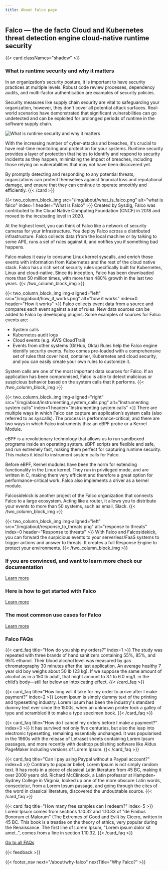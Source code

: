 ```yaml
---
title: About falco page
---
```


## Falco — the de facto Cloud and Kubernetes threat detection engine cloud-native runtime security

{{< card classNames="shadow" >}}
### What is runtime security and why it matters
In an organization’s security posture, it is important to have security practices at multiple levels. Robust code review processes, dependency audits, and multi-factor authentication are examples of security policies.

Security measures like supply chain security are vital to safeguarding your organization, however, they don't cover all potential attack surfaces. Real-world scenarios have demonstrated that significant vulnerabilities can go undetected and can be exploited for prolonged periods of runtime in the software supply chain.

<div>
<img class="w-100" src="/img/about/runtime_security.png" alt="What is runtime security and why it matters">
</div>

With the increasing number of cyber-attacks and breaches, it's crucial to have real-time monitoring and protection for your systems. Runtime security provides a layer of protection that helps to identify and respond to security incidents as they happen, minimizing the impact of breaches, including those relying on vulnerabilities that may not have been discovered yet. 

By promptly detecting and responding to any potential threats, organizations can protect themselves against financial loss and reputational damage, and ensure that they can continue to operate smoothly and efficiently.
{{< /card >}}

{{< two_column_block_img src="/img/about/what_is_falco.png" alt="what is falco" index=1 header="What is Falco" >}}
Created by Sysdig, Falco was contributed to the Cloud Native Computing Foundation (CNCF) in 2018 and moved to the incubating level in 2020.

At the highest level, you can think of Falco like a network of security cameras for your infrastructure. You deploy Falco across a distributed infrastructure. Falco collects data (from the local machine or by talking to some API), runs a set of rules against it, and notifies you if something bad happens.

Falco makes it easy to consume Linux kernel syscalls, and enrich those events with information from Kubernetes and the rest of the cloud native stack. Falco has a rich set of security rules specifically built for Kubernetes, Linux and cloud-native. Since its inception, Falco has been downloaded more than 50 million times, with more than 480% growth in the last two years.
{{< /two_column_block_img >}}

{{< two_column_block_img img-aligned="left" src="/img/about/how_it_works.png" alt="how it works" index=0 header="How it works" >}}
Falco collects event data from a source and compares each event against a set of rules. New data sources can be added to Falco by developing plugins. Some examples of sources for Falco events are:
- System calls
- Kubernetes audit logs
- Cloud events (e.g. AWS CloudTrail)
- Events from other systems (GitHub, Okta)
  Rules help the Falco engine identify security events. Falco comes pre-loaded with a comprehensive set of rules that cover host, container, Kubernetes and cloud security, and you can easily create your own rules to customize it.

System calls are one of the most important data sources for Falco. If an application has been compromised, Falco is able to detect malicious or suspicious behavior based on the system calls that it performs.
{{< /two_column_block_img >}}

{{< two_column_block_img img-aligned="right" src="/img/about/instrumenting_system_calls.png" alt="Instrumenting system calls" index=1 header="Instrumenting system calls" >}}
There are multiple ways in which Falco can capture an application’s system calls (also referred to as syscalls). The process is performance-critical, and there are two ways in which Falco instruments this: an eBPF probe or a Kernel Module.

eBPF is a revolutionary technology that allows us to run sandboxed programs inside an operating system. eBPF scripts are flexible and safe, and run extremely fast, making them perfect for capturing runtime security. This makes it ideal to instrument system calls for Falco.

Before eBPF, Kernel modules have been the norm for extending functionality in the Linux kernel. They run in privileged mode, and are written in C, making them very efficient and therefore a great option for performance-critical work. Falco also implements a driver as a kernel module.

Falcosidekick is another project of the Falco organization that connects Falco to a large ecosystem. Acting like a router, it allows you to distribute your events to more than 50 systems, such as email, Slack.
{{< /two_column_block_img >}}


{{< two_column_block_img img-aligned="left" src="/img/about/response_to_threats.png" alt="response to threats" index=0 header="Response to threats" >}}
With Falco and Falcosidekick, you can forward the suspicious events to your serverless/FaaS systems to trigger actions and answer to threats. It creates a full Response Engine to protect your environments.
{{< /two_column_block_img >}}

<div class="grid-md-3 gap-4">

<div class="card shadow mt-4 mt-md-0">
<div class="card-body d-flex flex-column justify-content-between">
<h3 class="display-4 font-weight-normal">If you are convinced, and want to learn more check our documentation</h3>
<div>
  <a href="/docs/" class="btn btn-primary px-4 py-2 mt-5">Learn more</a>
</div>
</div>
</div>

<div class="card shadow mt-4 mt-md-0">
<div class="card-body d-flex flex-column justify-content-between">
<h3 class="display-4 font-weight-normal">Here is how to get started with Falco</h3>
<div>
  <a href="/docs/getting-started/" class="btn btn-primary px-4 py-2 mt-5">Learn more</a>
</div>
</div>
</div>

<div class="card shadow mt-4 mt-md-0">
<div class="card-body d-flex flex-column justify-content-between">
<h3 class="display-4 font-weight-normal">The most common use cases for Falco</h3>
<div>
  <a href="/about/use-cases/" class="btn btn-primary px-4 py-2 mt-5">Learn more</a>
</div>
</div>
</div>

</div>

### Falco FAQs

{{< card_faq title="How do you ship my orders?" index=1 >}}
The study was repeated with three brands of hand sanitizers containing 55%, 85%, and 95% ethanol. Their blood alcohol level was measured by gas chromatography 30 minutes after the last application.
An average healthy 7 year old boy weighs about 50 lb (23 kg). If we suppose the same amount of alcohol as in a 150 lb adult, that might amount to 3.1 to 6.0 mg/L in the child’s body—still far below an intoxicating effect.
{{< /card_faq >}}

{{< card_faq title="How long will it take for my order to arrive after I make payment?" index=2 >}}
Lorem Ipsum is simply dummy text of the printing and typesetting industry. Lorem Ipsum has been the industry's standard dummy text ever since the 1500s, when an unknown printer took a galley of type and scrambled it to make a type specimen book.
{{< /card_faq >}}

{{< card_faq title="How do I cancel my orders before I make a payment?" index=3 >}}
It has survived not only five centuries, but also the leap into electronic typesetting, remaining essentially unchanged. It was popularised in the 1960s with the release of Letraset sheets containing Lorem Ipsum passages, and more recently with desktop publishing software like Aldus PageMaker including versions of Lorem Ipsum.
{{< /card_faq >}}

{{< card_faq title="Can I pay using Paypal without a Paypal account?" index=4 >}}
Contrary to popular belief, Lorem Ipsum is not simply random text. It has roots in a piece of classical Latin literature from 45 BC, making it over 2000 years old. Richard McClintock, a Latin professor at Hampden-Sydney College in Virginia, looked up one of the more obscure Latin words, consectetur, from a Lorem Ipsum passage, and going through the cites of the word in classical literature, discovered the undoubtable source.
{{< /card_faq >}}

{{< card_faq title="How many free samples can I redeem?" index=5 >}}
Lorem Ipsum comes from sections 1.10.32 and 1.10.33 of "de Finibus Bonorum et Malorum" (The Extremes of Good and Evil) by Cicero, written in 45 BC. This book is a treatise on the theory of ethics, very popular during the Renaissance. The first line of Lorem Ipsum, "Lorem ipsum dolor sit amet..", comes from a line in section 1.10.32.
{{< /card_faq >}}

<div class="d-flex justify-content-center">
  <a href="/about/faq/" class="btn btn-primary px-4 py-2 mt-5">Go to all FAQs</a>
</div>

{{< feedback >}}

{{< footer_nav next="/about/why-falco" nextTitle="Why Falco?" >}}
